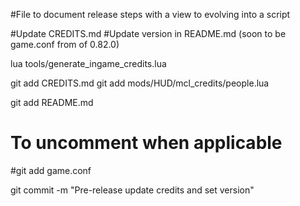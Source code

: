 #File to document release steps with a view to evolving into a script

#Update CREDITS.md
#Update version in README.md (soon to be game.conf from of 0.82.0)

lua tools/generate_ingame_credits.lua

git add CREDITS.md
git add mods/HUD/mcl_credits/people.lua

git add README.md
# To uncomment when applicable
#git add game.conf

git commit -m "Pre-release update credits and set version"